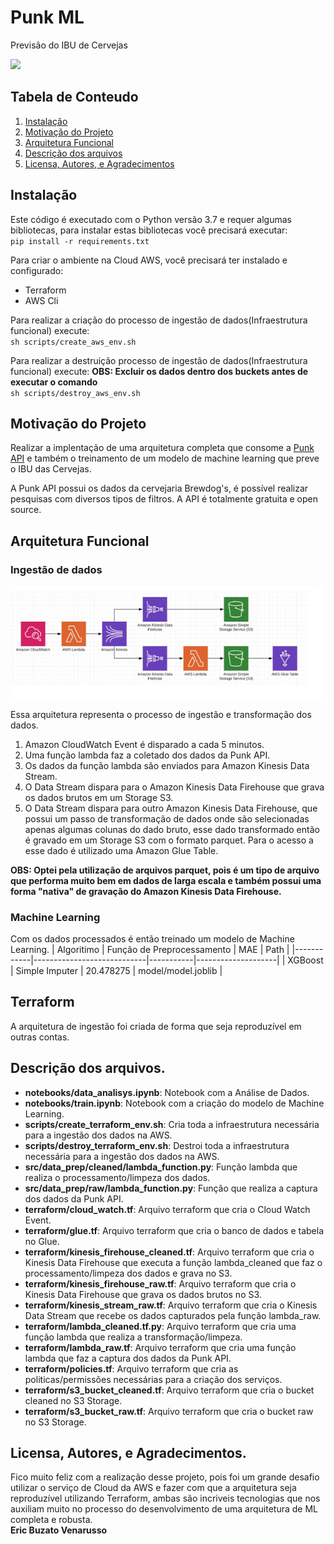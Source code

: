 # Punk ML
Previsão do IBU de Cervejas

<img src='https://static.independent.co.uk/s3fs-public/thumbnails/image/2019/08/01/17/istock-1060456922.jpg?width=982&height=726' width="500" heigh="200"></img>
## Tabela de Conteudo

1. [Instalação](#installation)
2. [Motivação do Projeto](#motivation)
3. [Arquitetura Funcional](#arquitecture)
4. [Descrição dos arquivos](#files)
5. [Licensa, Autores, e Agradecimentos](#licensing)

## Instalação <a name="installation"></a>
Este código é executado com o Python versão 3.7  e requer algumas bibliotecas, para instalar estas bibliotecas você precisará executar: 
</br>
` pip install -r requirements.txt `

Para criar o ambiente na Cloud AWS, você precisará ter instalado e configurado:
* Terraform
* AWS Cli

Para realizar a criação do processo de ingestão de dados(Infraestrutura funcional) execute:
</br>
` sh scripts/create_aws_env.sh `

Para realizar a destruição processo de ingestão de dados(Infraestrutura funcional) execute:
**OBS: Excluir os dados dentro dos buckets antes de executar o comando**
</br>
` sh scripts/destroy_aws_env.sh `

## Motivação do Projeto <a name="motivation"></a>
Realizar a implentação de uma arquitetura completa que consome a <a  href='https://punkapi.com/documentation/v2'>Punk API</a> e também o treinamento de um modelo de machine learning que preve o IBU das Cervejas.

A Punk API possui os dados da cervejaria Brewdog's, é possível realizar pesquisas com diversos tipos de filtros. A API é totalmente gratuita e open source.

## Arquitetura Funcional <a name="arquitecture"></a>

### Ingestão de dados
<img src='images/arquitetura.png'></img>

Essa arquitetura representa o processo de ingestão e transformação dos dados.

1. Amazon CloudWatch Event é disparado a cada 5 minutos.
2. Uma função lambda faz a coletado dos dados da Punk API.
3. Os dados da função lambda são enviados para Amazon Kinesis Data Stream.
4. O Data Stream dispara para o Amazon Kinesis Data Firehouse que grava os dados brutos em um Storage S3.
5. O Data Stream dispara para outro Amazon Kinesis Data Firehouse, que possui um passo de transformação de dados onde são selecionadas apenas algumas colunas do dado bruto, esse dado transformado então é gravado em um Storage S3 com o formato parquet. Para o acesso a esse dado é utilizado uma Amazon Glue Table.

**OBS: Optei pela utilização de arquivos parquet, pois é um tipo de arquivo que performa muito bem em dados de larga escala e também possui uma forma "nativa" de gravação do Amazon Kinesis Data Firehouse.**
### Machine Learning
Com os dados processados é então treinado um modelo de Machine Learning.
| Algoritimo | Função de Preprocessamento | MAE       | Path        | 
|------------|----------------------------|-----------|--------------------|
| XGBoost    | Simple Imputer             | 20.478275 | model/model.joblib |

## Terraform
A arquitetura de ingestão foi criada de forma que seja reproduzível em outras contas.

## Descrição dos arquivos. <a name="files"></a>
* **notebooks/data_analisys.ipynb**: Notebook com a Análise de Dados. </br>
* **notebooks/train.ipynb**: Notebook com a criação do modelo de Machine Learning. </br>
* **scripts/create_terraform_env.sh**: Cria toda a infraestrutura necessária para a ingestão dos dados na AWS. </br>
* **scripts/destroy_terraform_env.sh**: Destroi toda a infraestrutura necessária para a ingestão dos dados na AWS. </br>
* **src/data_prep/cleaned/lambda_function.py**: Função lambda que realiza o processamento/limpeza dos dados. </br>
* **src/data_prep/raw/lambda_function.py**: Função que realiza a captura dos dados da Punk API. </br>
* **terraform/cloud_watch.tf**: Arquivo terraform que cria o Cloud Watch Event. </br>
* **terraform/glue.tf**: Arquivo terraform que cria o banco de dados e tabela no Glue. </br>
* **terraform/kinesis_firehouse_cleaned.tf**: Arquivo terraform que cria o Kinesis Data Firehouse que executa a função lambda_cleaned que faz o processamento/limpeza dos dados e grava no S3. </br>
* **terraform/kinesis_firehouse_raw.tf**: Arquivo terraform que cria o Kinesis Data Firehouse que grava os dados brutos no S3. </br>
* **terraform/kinesis_stream_raw.tf**: Arquivo terraform que cria o Kinesis Data Stream que recebe os dados capturados pela função lambda_raw. </br>
* **terraform/lambda_cleaned.tf.py**: Arquivo terraform que cria uma função lambda que realiza a transformação/limpeza. </br>
* **terraform/lambda_raw.tf**: Arquivo terraform que cria uma função lambda que faz a captura dos dados da Punk API. </br>
* **terraform/policies.tf**: Arquivo terraform que cria as politicas/permissões necessárias para a criação dos serviços. </br>
* **terraform/s3_bucket_cleaned.tf**: Arquivo terraform que cria o bucket cleaned no S3 Storage. </br>
* **terraform/s3_bucket_raw.tf**: Arquivo terraform que cria o bucket raw no S3 Storage. </br>

## Licensa, Autores, e Agradecimentos. <a name="licensing"></a>
Fico muito feliz com a realização desse projeto, pois foi um grande desafio utilizar o serviço de Cloud da AWS e fazer com que a arquitetura seja reproduzível utilizando Terraform, ambas são incriveis tecnologias que nos auxiliam muito no processo do desenvolvimento de uma arquitetura de ML completa e robusta.
</br>
**Eric Buzato Venarusso**
